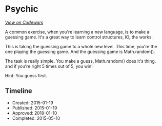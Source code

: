 # Psychic
[*View on Codewars*](https://www.codewars.com/kata/psychic)

A common exercise, when you're learning a new language, is to make a guessing game. It's a great way to learn control structures, IO, the works.

This is taking the guessing game to a whole new level. This time, you're the one playing the guessing game. And the guessing game is Math.random().

The task is really simple. You make a guess, Math.random() does it's thing, and if you're right 5 times out of 5, you win!

Hint: You guess first.



## Timeline
- Created: 2015-01-19
- Published: 2015-01-19
- Approved: 2018-01-10
- Completed: 2015-05-10